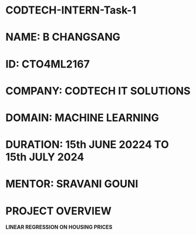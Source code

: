 # CODTECH-INTERN-Task-1

# NAME: B CHANGSANG
# ID: CTO4ML2167
# COMPANY: CODTECH IT SOLUTIONS
# DOMAIN: MACHINE LEARNING
# DURATION: 15th JUNE 20224 TO 15th JULY 2024
# MENTOR: SRAVANI GOUNI

# PROJECT OVERVIEW
**LINEAR REGRESSION ON HOUSING PRICES**
